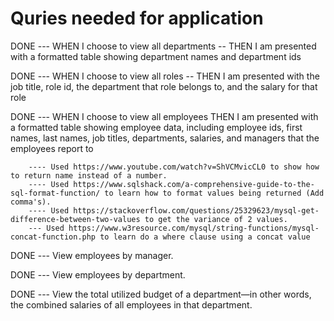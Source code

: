 # Quries needed for application



DONE --- WHEN I choose to view all departments -- THEN I am presented with a formatted table showing department names and department ids


DONE --- WHEN I choose to view all roles -- THEN I am presented with the job title, role id, the department that role belongs to, and the salary for that role

DONE --- WHEN I choose to view all employees
THEN I am presented with a formatted table showing employee data, including employee ids, first names, last names, job titles, departments, salaries, and managers that the employees report to

        ---- Used https://www.youtube.com/watch?v=ShVCMvicCL0 to show how to return name instead of a number.
        ---- Used https://www.sqlshack.com/a-comprehensive-guide-to-the-sql-format-function/ to learn how to format values being returned (Add comma's).
        ---- Used https://stackoverflow.com/questions/25329623/mysql-get-difference-between-two-values to get the variance of 2 values.
        --- Used https://www.w3resource.com/mysql/string-functions/mysql-concat-function.php to learn do a where clause using a concat value

DONE --- View employees by manager.

DONE --- View employees by department.

DONE --- View the total utilized budget of a department—in other words, the combined salaries of all employees in that department.